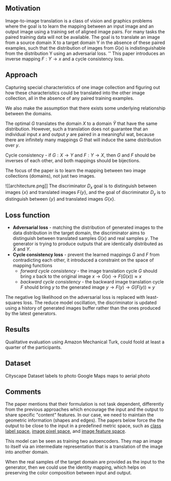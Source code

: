 ## Motivation
Image-to-image translation is a class of vision and graphics problems where the goal is to learn the mapping between an input image and an output image using a training set of aligned image pairs. For many tasks the paired training data will not be available.
The goal is to translate an image from a source domain X to a target domain Y in the absence of these paired examples, such that the distribution of images from $G(x)$ is indistinguishable from the distribution Y using an adversarial loss.
''
This paper introduces an inverse mapping $F: Y \rightarrow x$  and a cycle consistency loss.
## Approach
Capturing special characteristics of one image collection and figuring out how these characteristics could be translated into the other image collection, all in the absence of any paired training examples.

We also make the assumption that there exists some underlying relationship between the domains.

The optimal $G$ translates the domain $X$ to a domain $\hat{Y}$ that have the same distribution. However, such a translation does not guarantee that an individual input $x$ and output $y$ are paired in a meaningful wat, because there are infinitely many mappings $G$ that will induce the same distribution over $y$.

Cycle consistency - if $G: X \rightarrow Y$ and $F: Y \rightarrow X$, then $G$ and $F$ should be inverses of each other, and both mappings should be bijections.

The focus of the paper is to learn the mapping between two image collections (domains), not just two images.

![[architecture.png]]
The discriminator $D_x$ goal is to distinguish between images $\{x\}$ and translated images $F\{y\}$, and the goal of discriminator $D_y$ is to distinguish between $\{y\}$ and translated images $G\{x\}$.
## Loss function
- **Adversarial loss** - matching the distribution of generated images to the data distribution in the target domain, the discriminator aims to distinguish between translated samples $G(x)$ and real samples $y$. The generator is trying to produce outputs that are identically distributed as $X$ and $Y$. 
- **Cycle consistency loss** - prevent the learned mappings $G$ and $F$ from contradicting each other, it introduced a constraint on the space of mapping functions
	- *forward cycle consistency* - the image translation cycle $G$ should bring $x$ back to the original image
	  $x \rightarrow G(x) \rightarrow F(G(x)) \approx x$ 
	- *backward cycle consistency* - the backward image translation cycle $F$ should bring $y$ to the generated image
	  $y \rightarrow F(y) \rightarrow G(F(y)) \approx y$

The negative log likelihood on the adversarial loss is replaced with least-squares loss.
The reduce model oscillation, the discriminator is updated using a history of generated images buffer rather than the ones produced by the latest generators.
## Results
Qualitative evaluation using Amazon Mechanical Turk, could foold at least a quarter of the participants.
## Dataset
Cityscape Dataset labels to photo
Google Maps maps to aerial photo
## Comments
The paper mentions that their formulation is not task dependent, differently from the previous approaches which encourage the input and the output to share specific "content" features. In our case, we need to maintain the geometric information (shapes and edges). The papers below force the the output to be close to the input in a predefined metric space, such as [class label space](https://arxiv.org/pdf/1612.05424.pdf), [image pixel space](https://arxiv.org/pdf/1612.07828.pdf), and [image feature space](https://arxiv.org/pdf/1611.02200.pdf).

This model can be seen as training two autoencoders. They map an image to itself via an intermediate representation that is a translation of the image into another domain.

When the real samples of the target domain are provided as the input to the generator, then we could use the identity mapping, which helps on preserving the color composition between input and output.